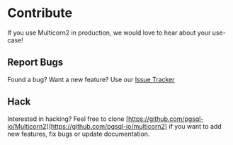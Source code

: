 # Contribute

If you use Multicorn2 in production, we would love to hear about your use-case!


## Report Bugs

Found a bug? Want a new feature? Use our [Issue Tracker](https://github.com/pgsql-io/multicorn2/issues/)


## Hack

Interested in hacking? Feel free to clone [https://github.com/pgsql-io/Multicorn2](https://github.com/pgsql-io/multicorn2) if you want to add new features, fix bugs or update documentation.
